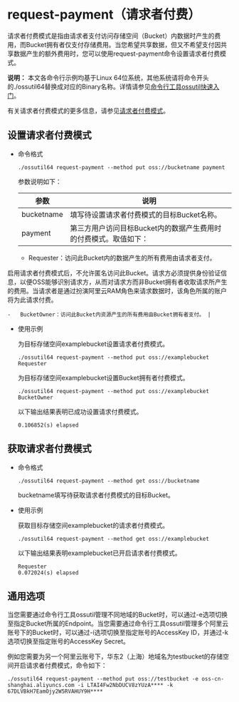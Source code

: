 # request-payment（请求者付费）

请求者付费模式是指由请求者支付访问存储空间（Bucket）内数据时产生的费用，而Bucket拥有者仅支付存储费用。当您希望共享数据，但又不希望支付因共享数据产生的额外费用时，您可以使用request-payment命令设置请求者付费模式。

**说明：** 本文各命令行示例均基于Linux 64位系统，其他系统请将命令开头的./ossutil64替换成对应的Binary名称。详情请参见[命令行工具ossutil快速入门](/intl.zh-CN/快速入门/命令行工具ossutil快速入门.md)。

有关请求者付费模式的更多信息，请参见[请求者付费模式](/intl.zh-CN/开发指南/存储空间（Bucket）/请求者付费模式.md)。

## 设置请求者付费模式

-   命令格式

    ```
    ./ossutil64 request-payment --method put oss://bucketname payment
    ```

    参数说明如下：

    |参数|说明|
    |--|--|
    |bucketname|填写待设置请求者付费模式的目标Bucket名称。|
    |payment|第三方用户访问目标Bucket内的数据产生费用时的付费模式。取值如下：

    -   Requester：访问此Bucket内的数据产生的所有费用由请求者支付。

启用请求者付费模式后，不允许匿名访问此Bucket。请求方必须提供身份验证信息，以便OSS能够识别请求方，从而对请求方而非Bucket拥有者收取请求所产生的费用。当请求者是通过扮演阿里云RAM角色来请求数据时，该角色所属的账户将为此请求付费。

    -   BucketOwner：访问此Bucket内资源产生的所有费用由Bucket拥有者支付。 |

-   使用示例

    为目标存储空间examplebucket设置请求者付费模式。

    ```
    ./ossutil64 request-payment --method put oss://examplebucket Requester
    ```

    为目标存储空间examplebucket设置Bucket拥有者付费模式。

    ```
    ./ossutil64 request-payment --method put oss://examplebucket BucketOwner
    ```

    以下输出结果表明已成功设置请求付费模式。

    ```
    0.106852(s) elapsed
    ```


## 获取请求者付费模式

-   命令格式

    ```
    ./ossutil64 request-payment --method get oss://bucketname
    ```

    bucketname填写待获取请求者付费模式的目标Bucket。

-   使用示例

    获取目标存储空间examplebucket的请求者付费模式。

    ```
    ./ossutil64 request-payment --method get oss://examplebucket
    ```

    以下输出结果表明examplebucket已开启请求者付费模式。

    ```
    Requester
    0.072024(s) elapsed
    ```


## 通用选项

当您需要通过命令行工具ossutil管理不同地域的Bucket时，可以通过-e选项切换至指定Bucket所属的Endpoint。当您需要通过命令行工具ossutil管理多个阿里云账号下的Bucket时，可以通过-i选项切换至指定账号的AccessKey ID，并通过-k选项切换至指定账号的AccessKey Secret。

例如您需要为另一个阿里云账号下，华东2（上海）地域名为testbucket的存储空间开启请求者付费模式，命令如下：

```
./ossutil64 request-payment --method put oss://testbucket -e oss-cn-shanghai.aliyuncs.com -i LTAI4Fw2NbDUCV8zYUzA**** -k 67DLVBkH7EamOjy2W5RVAHUY9H****
```

